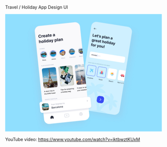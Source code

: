 
Travel / Holiday App Design UI

<img src='https://github.com/gulmensedat/travelappui/blob/master/screenshot/Dribbble.jpg'>

YouTube video: https://www.youtube.com/watch?v=iktbwztKUxM
